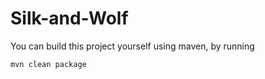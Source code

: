 # Silk-and-Wolf

You can build this project yourself using maven, by running
```xml
mvn clean package
```
